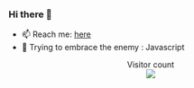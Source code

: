 
### Hi there 👋

- 📫 Reach me: [here](https://tonybenoy.com/)
- 🤔 Trying to embrace the enemy : Javascript

<p align="center"> 
  Visitor count<br>
  <img src="https://arch.tonybenoy.com/counter.svg?" />
</p>


<!--
**tonybenoy/tonybenoy** is a ✨ _special_ ✨ repository because its `README.md` (this file) appears on your GitHub profile.

Here are some ideas to get you started:

- 🔭 I’m currently working on ...

- 👯 I’m looking to collaborate on ...
- 🤔 I’m looking for help with ...
- 💬 Ask me about ...
- 😄 Pronouns: ...
- ⚡ Fun fact: ...
-->
